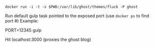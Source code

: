 `docker run -i -t -v $PWD:/var/lib/ghost/themes/fluck -P ghost`

Run default gulp task pointed to the exposed port (use `docker ps` to find port #)
Example:

PORT=12345 gulp

Hit localhost:3000 (proxies the ghost blog)

